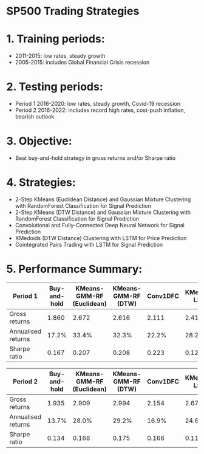 # SP500 Trading Strategies

# 1. Training periods:
- 2011-2015: low rates, steady growth
- 2005-2015: includes Global Financial Crisis recession

# 2. Testing periods:
- Period 1 2016-2020: low rates, steady growth, Covid-19 recession
- Period 2 2016-2022: includes record high rates, cost-push inflation, bearish outlook

# 3. Objective:
- Beat buy-and-hold strategy in gross returns and/or Sharpe ratio

# 4. Strategies:
- 2-Step KMeans (Euclidean Distance) and Gaussian Mixture Clustering with RandomForest Classification for Signal Prediction
- 2-Step KMeans (DTW Distance) and Gaussian Mixture Clustering with RandomForest Classification for Signal Prediction
- Convolutional and Fully-Connected Deep Neural Network for Signal Prediction
- KMedoids (DTW Distance) Clustering with LSTM for Price Prediction
- Cointegrated Pairs Trading with LSTM for Signal Prediction

# 5. Performance Summary:

|Period 1|Buy-and-hold|KMeans-GMM-RF (Euclidean)|KMeans-GMM-RF (DTW)|Conv1DFC|KMedoids-LSTM|Cointegration-LSTM|
|---|---|---|---|---|---|---|
|Gross returns|1.860|2.672|2.616|2.111|2.412|1.521|
|Annualised returns|17.2%|33.4%|32.3%|22.2%|28.2%|10.4%|
|Sharpe ratio|0.167|0.207|0.208|0.223|0.129|0.169|

|Period 2|Buy-and-hold|KMeans-GMM-RF (Euclidean)|KMeans-GMM-RF (DTW)|Conv1DFC|KMedoids-LSTM|Cointegration-LSTM|
|---|---|---|---|---|---|---|
|Gross returns|1.935|2.909|2.994|2.154|2.678|1.680|
|Annualised returns|13.7%|28.0%|29.2%|16.9%|24.6%|9.96%|
|Sharpe ratio|0.134|0.168|0.175|0.166|0.114|0.145|